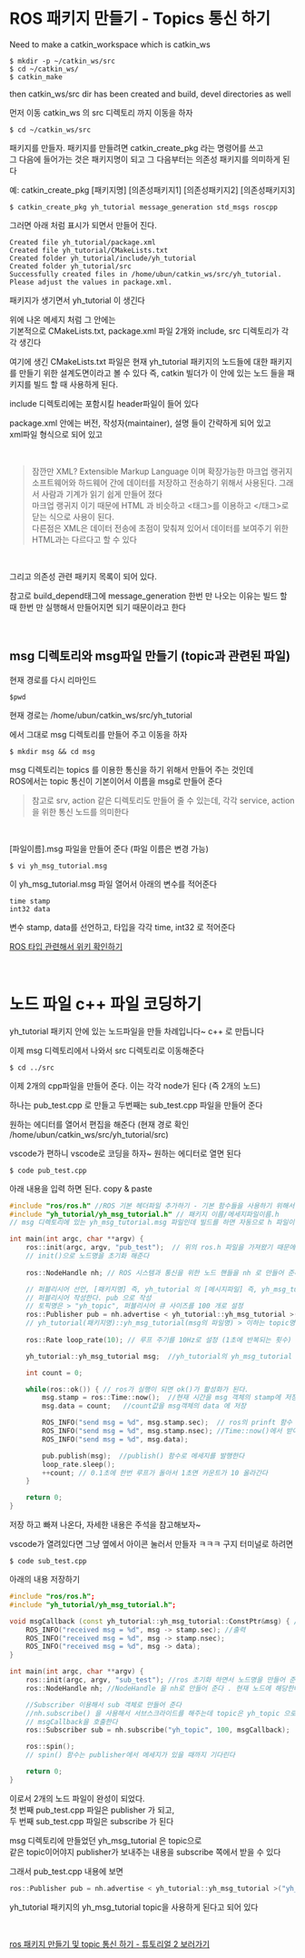 # ROS 패키지 만들기 - Topics 통신 하기

Need to make a catkin_workspace which is catkin_ws
```
$ mkdir -p ~/catkin_ws/src
$ cd ~/catkin_ws/
$ catkin_make
```
then catkin_ws/src dir has been created and build, devel directories as well

먼저
이동 catkin_ws 의 src 디렉토리 까지 이동을 하자

```
$ cd ~/catkin_ws/src
```

패키지를 만들자. 패키지를 만들려면 catkin_create_pkg 라는 명령어를 쓰고   
그 다음에 들어가는 것은 패키지명이 되고 그 다음부터는 의존성 패키지를 의미하게 된다  

예: catkin_create_pkg [패키지명] [의존성패키지1] [의존성패키지2] [의존성패키지3]

```
$ catkin_create_pkg yh_tutorial message_generation std_msgs roscpp
```

그러면 아래 처럼 표시가 되면서 만들어 진다.
```
Created file yh_tutorial/package.xml
Created file yh_tutorial/CMakeLists.txt
Created folder yh_tutorial/include/yh_tutorial
Created folder yh_tutorial/src
Successfully created files in /home/ubun/catkin_ws/src/yh_tutorial. Please adjust the values in package.xml.
```

패키지가 생기면서 yh_tutorial 이 생긴다  

위에 나온 메세지 처럼 그 안에는   
기본적으로 CMakeLists.txt, package.xml 파일 2개와 include, src 디렉토리가 각각 생긴다

여기에 생긴 CMakeLists.txt 파일은 현재 yh_tutorial 패키지의 노드들에 대한 패키지를 만들기 위한 설계도면이라고 볼 수 있다
즉, catkin 빌더가 이 안에 있는 노드 들을 패키지를 빌드 할 때 사용하게 된다.

include 디렉토리에는 포함시킬 header파일이 들어 있다

package.xml 안에는 버전, 작성자(maintainer), 설명 들이 간략하게 되어 있고   
xml파일 형식으로 되어 있고

<br>

> 잠깐만 XML? Extensible Markup Language 이며 확장가능한 마크업 랭귀지  
소프트웨어와 하드웨어 간에 데이터를 저장하고 전송하기 위해서 사용된다. 그래서 사람과 기계가 읽기 쉽게 만들어 졌다  
마크업 랭귀지 이기 때문에 HTML 과 비슷하고 <태그>를 이용하고 </태그>로 닫는 식으로 사용이 된다.  
다른점은 XML은 데이터 전송에 초점이 맞춰져 있어서 데이터를 보여주기 위한 HTML과는 다르다고 할 수 있다

<br>

그리고 의존성 관련 패키지 목록이 되어 있다.   

참고로 build_depend태그에 message_generation 한번 만 나오는 이유는 빌드 할 때 한번 만 실행해서 만들어지면 되기 때문이라고 한다

<br>

## msg 디렉토리와 msg파일 만들기 (topic과 관련된 파일)
현재 경로를 다시 리마인드
```
$pwd
```
현재 경로는 /home/ubun/catkin_ws/src/yh_tutorial

에서 그대로 msg 디렉토리를 만들어 주고 이동을 하자
```
$ mkdir msg && cd msg
```
msg 디렉토리는 topics 를 이용한 통신을 하기 위해서 만들어 주는 것인데  
ROS에서는 topic 통신이 기본이어서 이름을 msg로 만들어 준다

> 참고로 srv, action 같은 디렉토리도 만들어 줄 수 있는데, 각각 service, action을 위한 통신 노드를 의미한다

<br>

[파일이름].msg 파일을 만들어 준다 (파일 이름은 변경 가능)
```
$ vi yh_msg_tutorial.msg
```

이 yh_msg_tutorial.msg 파일 열어서 아래의 변수를 적어준다
```
time stamp
int32 data
```
변수 stamp, data를 선언하고, 타입을 각각 time, int32 로 적어준다

[ROS 타입 관련해서 위키 확인하기](https://wiki.ros.org/msg)


<br>

# 노드 파일 c++ 파일 코딩하기
yh_tutorial 패키지 안에 있는 노드파일을 만들 차례입니다~ c++ 로 만듭니다

이제 msg 디렉토리에서 나와서 src 디렉토리로 이동해준다
```
$ cd ../src
```

이제 2개의 cpp파일을 만들어 준다. 이는 각각 node가 된다 (즉 2개의 노드)

하나는 pub_test.cpp 로 만들고 
두번째는 sub_test.cpp 파일을 만들어 준다

원하는 에디터를 열어서 편집을 해준다 
(현재 경로 확인 /home/ubun/catkin_ws/src/yh_tutorial/src)

vscode가 편하니 vscode로 코딩을 하자~ 원하는 에디터로 열면 된다
```
$ code pub_test.cpp
```

아래 내용을 입력 하면 된다. copy & paste
```cpp
#include "ros/ros.h" //ROS 기본 헤더파일 추가하기 - 기본 함수들을 사용하기 위해서
#include "yh_tutorial/yh_msg_tutorial.h" // 패키지 이름/메세지파일이름.h 
// msg 디렉토리에 있는 yh_msg_tutorial.msg 파일인데 빌드를 하면 자동으로 h 파일이 생성이 된다

int main(int argc, char **argv) {
    ros::init(argc, argv, "pub_test");  // 위의 ros.h 파일을 가져왔기 때문에 ros를 사용할 수 있다
    // init()으로 노드명을 초기화 해준다
    
    ros::NodeHandle nh; // ROS 시스템과 통신을 위한 노드 핸들을 nh 로 만들어 준다

    // 퍼블리시어 선언, [패키지명] 즉, yh_tutorial 의 [메시지파일] 즉, yh_msg_tutorial을 이용해서
    // 퍼블리시어 작성한다. pub 으로 작성
    // 토픽명은 > "yh_topic", 퍼블리시어 큐 사이즈를 100 개로 설정
    ros::Publisher pub = nh.advertise < yh_tutorial::yh_msg_tutorial >("yh_topic", 100);
    // yh_tutorial(패키지명)::yh_msg_tutorial(msg의 파일명) > 이하는 topic명을 정해준다, 100개의 que를 만들어 준다
    
    ros::Rate loop_rate(10); // 루프 주기를 10Hz로 설정 (1초에 반복되는 횟수) : 루프 한번이 0.1초에 한번 돌아간다

    yh_tutorial::yh_msg_tutorial msg;  //yh_tutorial의 yh_msg_tutorial 의 내가 만든 메시지 파일 형식으로 msg를 선언해준다

    int count = 0;

    while(ros::ok()) { // ros가 실행이 되면 ok()가 활성화가 된다.
        msg.stamp = ros::Time::now();  //현재 시간을 msg 객체의 stamp에 저장
        msg.data = count;   //count값을 msg객체의 data 에 저장

        ROS_INFO("send msg = %d", msg.stamp.sec);  // ros의 prinft 함수 
        ROS_INFO("send msg = %d", msg.stamp.nsec); //Time::now()에서 받아온 시간이 .sec .nsec 이 있으므로 붙여준다
        ROS_INFO("send msg = %d", msg.data);

        pub.publish(msg);  //publish() 함수로 메세지를 발행한다
        loop_rate.sleep();
        ++count; // 0.1초에 한번 루프가 돌아서 1초면 카운트가 10 올라간다
    }

    return 0;
}
```
저장 하고 빠져 나온다, 자세한 내용은 주석을 참고해보자~

vscode가 열려있다면 그냥 옆에서 아이콘 눌러서 만들자 ㅋㅋㅋ
구지 터미널로 하려면
```
$ code sub_test.cpp
```

아래의 내용 저장하기
```cpp
#include "ros/ros.h";
#include "yh_tutorial/yh_msg_tutorial.h";

void msgCallback (const yh_tutorial::yh_msg_tutorial::ConstPtr&msg) { // 파라미터를 상수 형태로 끊어서 사용하겠다
    ROS_INFO("received msg = %d", msg -> stamp.sec); //출력
    ROS_INFO("received msg = %d", msg -> stamp.nsec);
    ROS_INFO("received msg = %d", msg -> data);
}

int main(int argc, char **argv) {
    ros::init(argc, argv, "sub_test"); //ros 초기화 하면서 노드명을 만들어 준다
    ros::NodeHandle nh; //NodeHandle 을 nh로 만들어 준다 . 현재 노드에 해당한다

    //Subscriber 이용해서 sub 객체로 만들어 준다
    //nh.subscribe() 을 사용해서 서브스크라이드를 해주는데 topic은 yh_topic 으로 해준다
    // msgCallback을 호출한다
    ros::Subscriber sub = nh.subscribe("yh_topic", 100, msgCallback);

    ros::spin();
    // spin() 함수는 publisher에서 메세지가 있을 때까지 기다린다

    return 0;
}
```

이로서 2개의 노드 파일이 완성이 되었다.  
첫 번째 pub_test.cpp 파일은 publisher 가 되고,   
두 번째 sub_test.cpp 파일은 subscribe 가 된다

msg 디렉토리에 만들었던 yh_msg_tutorial 은 topic으로   
같은 topic이어야지 publisher가 보내주는 내용을 subscribe 쪽에서 받을 수 있다

그래서 pub_test.cpp 내용에 보면 
```cpp
ros::Publisher pub = nh.advertise < yh_tutorial::yh_msg_tutorial >("yh_topic", 100);
```
yh_tutorial 패키지의 yh_msg_tutorial topic을 사용하게 된다고 되어 있다


<br>

[ros 패키지 만들기 및 topic 통신 하기 - 튜토리얼 2 보러가기 ](/blog/)

